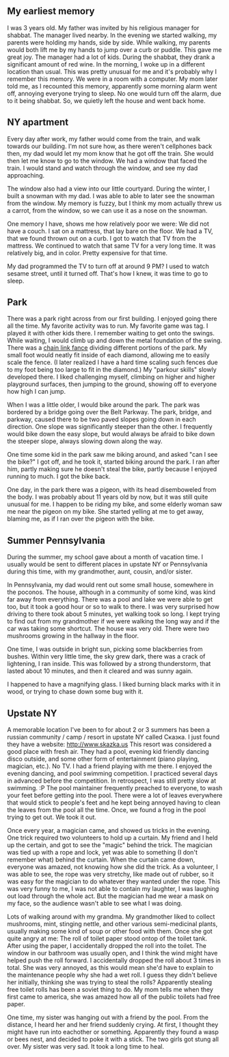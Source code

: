 ## My earliest memory

I was 3 years old. My father was invited by his religious manager for shabbat.
The manager lived nearby. In the evening we started walking, my parents were holding my hands, side by side.
While walking, my parents would both lift me by my hands to jump over a curb or puddle. This gave me great joy.
The manager had a lot of kids. During the shabbat, they drank a significant amount of red wine.
In the morning, I woke up in a different location than usual. This was pretty unusual for me and it's probably why I remember this memory. We were in a room with a computer.
My mom later told me, as I recounted this memory, apparently some morning alarm went off, annoying everyone trying to sleep.
No one would turn off the alarm, due to it being shabbat.
So, we quietly left the house and went back home.

## NY apartment

Every day after work, my father would come from the train, and walk towards our building.
I'm not sure how, as there weren't cellphones back then, my dad would let my mom know that he got off the train.
She would then let me know to go to the window.
We had a window that faced the train. I would stand and watch through the window, and see my dad approaching.

The window also had a view into our little courtyard.
During the winter, I built a snowman with my dad. I was able to able to later see the snowman from the window.
My memory is fuzzy, but I think my mom actually threw us a carrot, from the window, so we can use it as a nose on the snowman.

One memory I have, shows me how relatively poor we were: We did not have a couch.
I sat on a mattress, that lay bare on the floor. We had a TV, that we found thrown out on a curb.
I got to watch that TV from the mattress. We continued to watch that same TV for a very long time. It was relatively big, and in color. Pretty expensive for that time.

My dad programmed the TV to turn off at around 9 PM? I used to watch sesame street, until it turned off. That's how I knew, it was time to go to sleep.

## Park

There was a park right across from our first building. I enjoyed going there all the time.
My favorite activity was to run. My favorite game was tag. I played it with other kids there.
I remember waiting to get onto the swings. While waiting, I would climb up and down the metal foundation of the swing.
There was a [chain link fance](https://en.wikipedia.org/wiki/Chain-link_fencing) dividing different portions of the park.
My small foot would neatly fit inside of each diamond, allowing me to easily scale the fence. (I later realized I have a hard time scaling such fences due to my foot being too large to fit in the diamond.)
My "parkour skills" slowly developed there.
I liked challenging myself, climbing on higher and higher playground surfaces, then jumping to the ground, showing off to everyone how high I can jump.

When I was a little older, I would bike around the park.
The park was bordered by a bridge going over the Belt Parkway. The park, bridge, and parkway, caused there to be two paved slopes going down in each direction.
One slope was significantly steeper than the other. I frequently would bike down the easy slope, but would always be afraid to bike down the steeper slope, always slowing down along the way.

One time some kid in the park saw me biking around, and asked "can I see the bike?" I got off, and he took it, started biking around the park. I ran after him, partly making sure he doesn't steal the bike, partly because I enjoyed running to much. I got the bike back.

One day, in the park there was a pigeon, with its head disemboweled from the body. I was probably about 11 years old by now, but it was still quite unusual for me. I happen to be riding my bike, and some elderly woman saw me near the pigeon on my bike. She started yelling at me to get away, blaming me, as if I ran over the pigeon with the bike.

## Summer Pennsylvania

During the summer, my school gave about a month of vacation time. I usually would be sent to different places in upstate NY or Pennsylvania during this time, with my grandmother, aunt, cousin, and/or sister.

In Pennsylvania, my dad would rent out some small house, somewhere in the poconos. The house, although in a community of some kind, was kind far away from everything. There was a pool and lake we were able to get too, but it took a good hour or so to walk to there. I was very surprised how driving to there took about 5 minutes, yet walking took so long. I kept trying to find out from my grandmother if we were walking the long way and if the car was taking some shortcut.
The house was very old. There were two mushrooms growing in the hallway in the floor.

One time, I was outside in bright sun, picking some blackberries from bushes. Within very little time, the sky grew dark, there was a crack of lightening, I ran inside. This was followed by a strong thunderstorm, that lasted about 10 minutes, and then it cleared and was sunny again.

I happened to have a magnifying glass. I liked burning black marks with it in wood, or trying to chase down some bug with it.

## Upstate NY

A memorable location I've been to for about 2 or 3 summers has been a russian community / camp / resort in upstate NY called Сказка. I just found they have a website: http://www.skazka.us
This resort was considered a good place with fresh air. They had a pool, evening kid friendly dancing disco outside, and some other form of entertainment (piano playing, magician, etc.). No TV.
I had a friend playing with me there. I enjoyed the evening dancing, and pool swimming competition. I practiced several days in advanced before the competition. In retrospect, I was still pretty slow at swimming. :P
The pool maintainer frequently preached to everyone, to wash your feet before getting into the pool. There were a lot of leaves everywhere that would stick to people's feet and he kept being annoyed having to clean the leaves from the pool all the time.
Once, we found a frog in the pool trying to get out. We took it out.

Once every year, a magician came, and showed us tricks in the evening. One trick required two volunteers to hold up a curtain. My friend and I held up the certain, and got to see the "magic" behind the trick. The magician was tied up with a rope and lock, yet was able to something (I don't remember what) behind the curtain. When the curtain came down, everyone was amazed, not knowing how she did the trick. As a volunteer, I was able to see, the rope was very stretchy, like made out of rubber, so it was easy for the magician to do whatever they wanted under the rope. This was very funny to me, I was not able to contain my laughter, I was laughing out load through the whole act. But the magician had me wear a mask on my face, so the audience wasn't able to see what I was doing.

Lots of walking around with my grandma.
My grandmother liked to collect mushrooms, mint, stinging nettle, and other various semi-medicinal plants, usually making some kind of soup or other food with them.
Once she got quite angry at me:
The roll of toilet paper stood ontop of the toilet tank. After using the paper, I accidentally dropped the roll into the toilet.
The window in our bathroom was usually open, and I think the wind might have helped push the roll forward.
I accidentally dropped the roll about 3 times in total. She was very annoyed, as this would mean she'd have to explain to the maintenance people why she had a wet roll. I guess they didn't believe her initially, thinking she was trying to steal the rolls?
Apparently stealing free toilet rolls has been a soviet thing to do. My mom tells me when they first came to america, she was amazed how all of the public toilets had free paper.

One time, my sister was hanging out with a friend by the pool. From the distance, I heard her and her friend suddenly crying. At first, I thought they might have run into eachother or something. Apparently they found a wasp or bees nest, and decided to poke it with a stick. The two girls got stung all over. My sister was very sad. It took a long time to heal.
